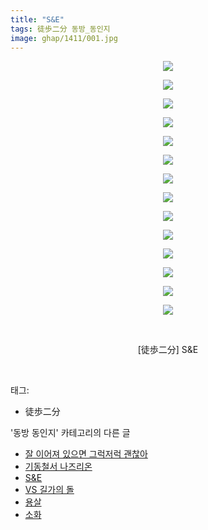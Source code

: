 ```yaml
---
title: "S&E"
tags: 徒歩二分 동방_동인지
image: ghap/1411/001.jpg
---
```

<div class="article">
<p style="text-align: center; clear: none; float: none;"><img src="{{ site.nasurl }}/ghap/1411/001.jpg"/></p>
<p style="text-align: center; clear: none; float: none;"><img src="{{ site.nasurl }}/ghap/1411/002.jpg"/></p>
<p style="text-align: center; clear: none; float: none;"><img src="{{ site.nasurl }}/ghap/1411/003.jpg"/></p>
<p style="text-align: center; clear: none; float: none;"><img src="{{ site.nasurl }}/ghap/1411/004.jpg"/></p>
<p style="text-align: center; clear: none; float: none;"><img src="{{ site.nasurl }}/ghap/1411/005.jpg"/></p>
<p style="text-align: center; clear: none; float: none;"><img src="{{ site.nasurl }}/ghap/1411/006.jpg"/></p>
<p style="text-align: center; clear: none; float: none;"><img src="{{ site.nasurl }}/ghap/1411/007.jpg"/></p>
<p style="text-align: center; clear: none; float: none;"><img src="{{ site.nasurl }}/ghap/1411/008.jpg"/></p>
<p style="text-align: center; clear: none; float: none;"><img src="{{ site.nasurl }}/ghap/1411/009.jpg"/></p>
<p style="text-align: center; clear: none; float: none;"><img src="{{ site.nasurl }}/ghap/1411/010.jpg"/></p>
<p style="text-align: center; clear: none; float: none;"><img src="{{ site.nasurl }}/ghap/1411/011.jpg"/></p>
<p style="text-align: center; clear: none; float: none;"><img src="{{ site.nasurl }}/ghap/1411/012.jpg"/></p>
<p style="text-align: center; clear: none; float: none;"><img src="{{ site.nasurl }}/ghap/1411/013.jpg"/></p>
<p style="text-align: center; clear: none; float: none;"><img src="{{ site.nasurl }}/ghap/1411/014.jpg"/></p>
<p style="text-align: center; clear: none; float: none;"><br/></p>
<p style="text-align: center; clear: none; float: none;">[徒歩二分] S&amp;E</p>
<p><br/></p>
</div><div class="tagTrail">
<p>태그: </p>
<ul>
<li>徒歩二分</li>
</ul>
</div><div class="another">
<p>'동방 동인지' 카테고리의 다른 글</p>
<ul>
<li><a href="/2016-08-08-ghap_1413">잘 이어져 있으면 그럭저럭 괜찮아</a></li>
<li><a href="/2016-08-08-ghap_1412">기동철서 나즈리온</a></li>
<li><a href="/2016-08-08-ghap_1411">S&amp;E</a></li>
<li><a href="/2016-08-08-ghap_1410">VS 길가의 돌</a></li>
<li><a href="/2016-08-08-ghap_1409">용살</a></li>
<li><a href="/2016-08-08-ghap_1408">소화</a></li>
</ul>
</div><div class="cb_module cb_fluid">
<div class="cb_wrt cb_profile">
</div><!-- commentList close -->
</div>